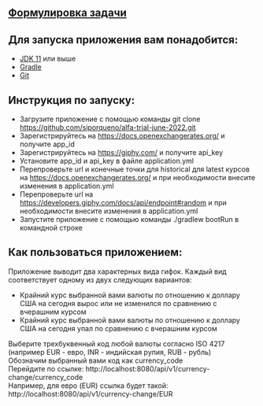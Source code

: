## [Формулировка задачи](Task.md)

## Для запуска приложения вам понадобится:
- [JDK 11](https://www.oracle.com/java/technologies/downloads/#java11) или выше
- [Gradle](https://docs.gradle.org/current/userguide/installation.html)
- [Git](https://git-scm.com/)
## Инструкция по запуску:
- Загрузите приложение с помощью команды git clone https://github.com/siporqueno/alfa-trial-june-2022.git
- Зарегистрируйтесь на https://docs.openexchangerates.org/ и получите app_id
- Зарегистрируйтесь на https://giphy.com/ и получите api_key
- Установите app_id и api_key в файле application.yml
- Перепроверьте url и конечные точки для historical для latest курсов на https://docs.openexchangerates.org/ и при необходимости внесите изменения в application.yml
- Перепроверьте url на https://developers.giphy.com/docs/api/endpoint#random и при необходимости внесите изменения в application.yml
- Запустите приложение с помощью команды ./gradlew bootRun в командной строке
## Как пользоваться приложением:
Приложение выводит два характерных вида гифок. Каждый вид соответствует одному из двух следующих вариантов:
- Крайний курс выбранной вами валюты по отношению к доллару США на сегодня вырос или не изменился по сравнению с вчерашним курсом
- Крайний курс выбранной вами валюты по отношению к доллару США на сегодня упал по сравнению с вчерашним курсом

Выберите трехбуквенный код любой валюты согласно ISO 4217 (например EUR - евро, INR - индийская рупия, RUB - рубль)  
Обозначим выбранный вами код как currency_code  
Перейдите по ссылке: http://localhost:8080/api/v1/currency-change/currency_code  
Например, для евро (EUR) ссылка будет такой: http://localhost:8080/api/v1/currency-change/EUR